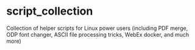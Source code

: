 # script_collection
Collection of helper scripts for Linux power users (including PDF merge, ODP font changer, ASCII file processing tricks, WebEx docker, and much more)
